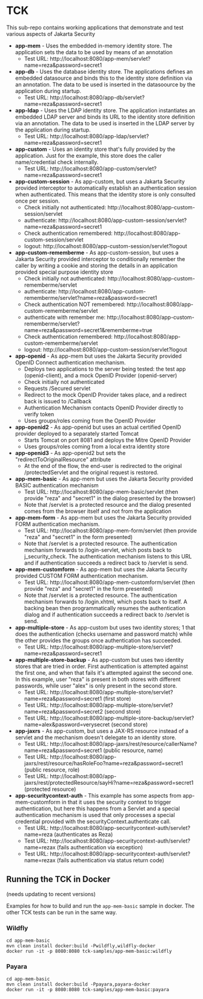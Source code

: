 # TCK

This sub-repo contains working applications that demonstrate and test various aspects of Jakarta Security

* **app-mem** - Uses the embedded in-memory identity store. The application sets the data to be used by means of an annotation
  * Test URL: http://localhost:8080/app-mem/servlet?name=reza&password=secret1
* **app-db**  - Uses the database identity store. The applications defines an embedded datasource and binds this to the identity store definition via an annotation. The data to be used is inserted in the datasoource by the application during startup.
  * Test URL: http://localhost:8080/app-db/servlet?name=reza&password=secret1
* **app-ldap** - Uses the LDAP identity store. The application instantiates an embedded LDAP server and binds its URL to the identity store definition via an annotation. The data to be used is inserted in the LDAP server by the application during startup.
  * Test URL: http://localhost:8080/app-ldap/servlet?name=reza&password=secret1
* **app-custom** - Uses an identity store that's fully provided by the application. Just for the example, this store does the caller name/credential check internally.
  * Test URL: http://localhost:8080/app-custom/servlet?name=reza&password=secret1
* **app-custom-session** - As app-custom, but uses a Jakarta Security provided interceptor to automatically establish an authentication session when authenticated. This means that the identity store is only consulted once per session.
  * Check initially not authenticated: http://localhost:8080/app-custom-session/servlet
  * authenticate: http://localhost:8080/app-custom-session/servlet?name=reza&password=secret1
  * Check authentication remembered: http://localhost:8080/app-custom-session/servlet
  * logout: http://localhost:8080/app-custom-session/servlet?logout
* **app-custom-rememberme** - As app-custom-session, but uses a Jakarta Security provided interceptor to conditionally remember the caller by writing a cookie and storing the details in an application provided special purpose identity store
  * Check initially not authenticated: http://localhost:8080/app-custom-rememberme/servlet
  * authenticate: http://localhost:8080/app-custom-rememberme/servlet?name=reza&password=secret1
  * Check authentication NOT remembered: http://localhost:8080/app-custom-rememberme/servlet
  * authenticate with remember me: http://localhost:8080/app-custom-rememberme/servlet?name=reza&password=secret1&rememberme=true
  * Check authentication remembered: http://localhost:8080/app-custom-rememberme/servlet
  * logout: http://localhost:8080/app-custom-session/servlet?logout
* **app-openid** - As app-mem but uses the Jakarta Security provided OpenID Connect authentication mechanism.
  * Deploys two applications to the server being tested: the test app (openid-client), and a mock OpenID Provider (openid-server)  
  * Check initially not authenticated
  * Requests /Secured servlet
  * Redirect to the mock OpenID Provider takes place, and a redirect back is issued to /Callback
  * Authentication Mechanism contacts OpenID Provider directly to verify token
  * Uses groups/roles coming from the OpenID Provider
* **app-openid2** - As app-openid but uses an actual certified OpenID provider deployed to a separately started Tomcat
  * Starts Tomcat on port 8081 and deploys the Mitre OpenID Provider
  * Uses groups/roles coming from a local extra identity store
* **app-openid3** - As app-openid2 but sets the "redirectToOriginalResource" attribute
  * At the end of the flow, the end-user is redirected to the original /protectedServlet and the original request is restored.
* **app-mem-basic** - As app-mem but uses the Jakarta Security provided BASIC authentication mechanism
  * Test URL: http://localhost:8080/app-mem-basic/servlet (then provide "reza" and "secret1" in the dialog presented by the browser)
  * Note that /servlet is a protected resource and the dialog presented comes from the browser itself and not from the application
* **app-mem-form** - As app-mem but uses the Jakarta Security provided FORM authentication mechanism.
  * Test URL: http://localhost:8080/app-mem-form/servlet (then provide "reza" and "secret1" in the form presented)
  * Note that /servlet is a protected resource. The authentication mechanism forwards to /login-servlet, which posts back to j_security_check. The authentication mechanism listens to this URL and if authentication succeeds a redirect back to /servlet is send.
* **app-mem-customform** - As app-mem but uses the Jakarta Security provided CUSTOM FORM authentication mechanism.
  * Test URL: http://localhost:8080/app-mem-customform/servlet (then provide "reza" and "secret1" in the form presented)
  * Note that /servlet is a protected resource. The authentication mechanism forwards to /login.xhtml, which posts back to itself. A backing bean then programmatically resumes the authentication dialog and if authentication succeeds a redirect back to /servlet is send.
* **app-multiple-store** - As app-custom but uses two identity stores; 1 that does the authentication (checks username and password match) while the other provides the groups once authentication has succeeded.
  * Test URL: http://localhost:8080/app-multiple-store/servlet?name=reza&password=secret1
* **app-multiple-store-backup** - As app-custom but uses two identity stores that are tried in order. First authentication is attempted against the first one, and when that fails it's attempted against the second one. In this example, user "reza" is present in both stores with different passwords, while user "alex" is only present in the second store.
  * Test URL: http://localhost:8080/app-multiple-store/servlet?name=reza&password=secret1 (first store)
  * Test URL: http://localhost:8080/app-multiple-store/servlet?name=reza&password=secret2 (second store)
  * Test URL: http://localhost:8080/app-multiple-store-backup/servlet?name=alex&password=verysecret (second store)
* **app-jaxrs** - As app-custom, but uses a JAX-RS resource instead of a servlet and the mechanism doesn't delegate to an identity store. 
  * Test URL: http://localhost:8080/app-jaxrs/rest/resource/callerName?name=reza&password=secret1 (public resource, name)
  * Test URL: http://localhost:8080/app-jaxrs/rest/resource/hasRoleFoo?name=reza&password=secret1 (public resource, role)
  * Test URL: http://localhost:8080/app-jaxrs/rest/protectedResource/sayHi?name=reza&password=secret1 (protected resource)
* **app-securitycontext-auth** - This example has some aspects from app-mem-customform in that it uses the security context to trigger authentication, but here this happens from a Servlet and a special authentication mechanism is used that only processes a special credential provided with the securityContext.authenticate call.
  * Test URL: http://localhost:8080/app-securitycontext-auth/servlet?name=reza (authenticates as Reza)
  * Test URL: http://localhost:8080/app-securitycontext-auth/servlet?name=rezax (fails authentication via exception)
  * Test URL: http://localhost:8080/app-securitycontext-auth/servlet?name=rezax (fails authentication via status return code)

## Running the TCK in Docker

(needs updating to recent versions)

Examples for how to build and run the `app-mem-basic` sample in docker. The other TCK tests can be run in the same way.

### Wildfly
```
cd app-mem-basic
mvn clean install docker:build -Pwildfly,wildfly-docker
docker run -it -p 8080:8080 tck-samples/app-mem-basic:wildfly
```  

### Payara
```
cd app-mem-basic
mvn clean install docker:build -Ppayara,payara-docker
docker run -it -p 8080:8080 tck-samples/app-mem-basic:payara
```  
